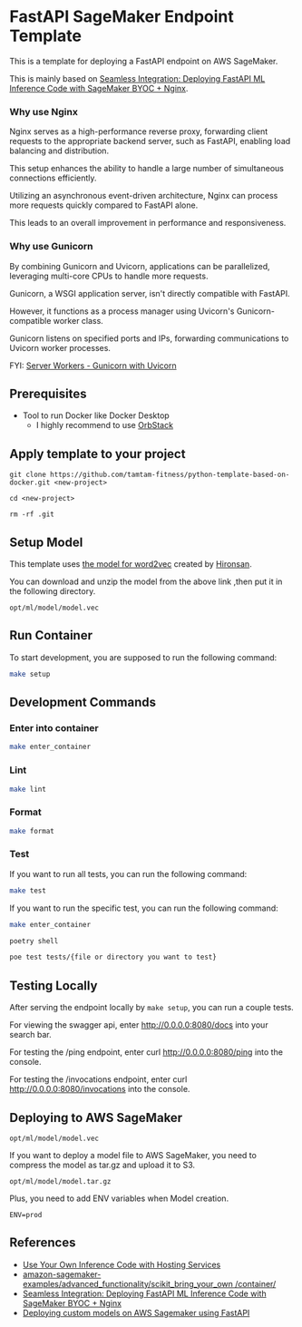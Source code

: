 # FastAPI SageMaker Endpoint Template

This is a template for deploying a FastAPI endpoint on AWS SageMaker. 

This is mainly based on [Seamless Integration: Deploying FastAPI ML Inference Code with SageMaker BYOC + Nginx](https://medium.com/@imrannaz326/seamless-integration-deploying-fastapi-ml-inference-code-with-sagemaker-byoc-nginx-6802103f7a2c).

### Why use Nginx

Nginx serves as a high-performance reverse proxy, forwarding client requests to the appropriate backend server, such as FastAPI, enabling load balancing and distribution. 

This setup enhances the ability to handle a large number of simultaneous connections efficiently. 

Utilizing an asynchronous event-driven architecture, Nginx can process more requests quickly compared to FastAPI alone. 

This leads to an overall improvement in performance and responsiveness.

### Why use Gunicorn
By combining Gunicorn and Uvicorn, applications can be parallelized, leveraging multi-core CPUs to handle more requests. 

Gunicorn, a WSGI application server, isn't directly compatible with FastAPI. 

However, it functions as a process manager using Uvicorn's Gunicorn-compatible worker class. 

Gunicorn listens on specified ports and IPs, forwarding communications to Uvicorn worker processes.

FYI: [Server Workers - Gunicorn with Uvicorn](https://fastapi.tiangolo.com/deployment/server-workers/)

## Prerequisites

- Tool to run Docker like Docker Desktop
  - I highly recommend to use [OrbStack](https://github.com/orbstack/orbstack)

## Apply template to your project
```
git clone https://github.com/tamtam-fitness/python-template-based-on-docker.git <new-project>

cd <new-project>

rm -rf .git
```

## Setup Model

This template uses [the model for word2vec](https://drive.google.com/file/d/0ByFQ96A4DgSPUm9wVWRLdm5qbmc/view?resourcekey=0-of5Ks1fuoKNh1pEYE8uSFQ) created by [Hironsan](https://github.com/Hironsan).

You can download and unzip the model from the above link ,then put it in the following directory.

```
opt/ml/model/model.vec
```

## Run Container

To start development, you are supposed to run the following command:
```bash 
make setup   
```

## Development Commands

### Enter into container
```bash
make enter_container
```

### Lint

```bash 
make lint
```
### Format

```bash 
make format
```

### Test

If you want to run all tests, you can run the following command:
```bash 
make test
```

If you want to run the specific test, you can run the following command:
```bash
make enter_container

poetry shell

poe test tests/{file or directory you want to test}
```


## Testing Locally
After serving the endpoint locally by `make setup`, you can run a couple tests.

For viewing the swagger api, enter http://0.0.0.0:8080/docs into your search bar.

For testing the /ping endpoint, enter curl http://0.0.0.0:8080/ping into the console.

For testing the /invocations endpoint, enter curl http://0.0.0.0:8080/invocations into the console.

## Deploying to AWS SageMaker

```
opt/ml/model/model.vec
```

If you want to deploy a model file to AWS SageMaker, you need to compress the model as tar.gz and upload it to S3.

```
opt/ml/model/model.tar.gz
```

Plus, you need to add ENV variables when Model creation.

```
ENV=prod 
```


## References
- [Use Your Own Inference Code with Hosting Services](https://docs.aws.amazon.com/sagemaker/latest/dg/your-algorithms-inference-code.html)
- [amazon-sagemaker-examples/advanced_functionality/scikit_bring_your_own
/container/](https://github.com/aws/amazon-sagemaker-examples/tree/main/advanced_functionality/scikit_bring_your_own/container)
- [Seamless Integration: Deploying FastAPI ML Inference Code with SageMaker BYOC + Nginx](https://medium.com/@imrannaz326/seamless-integration-deploying-fastapi-ml-inference-code-with-sagemaker-byoc-nginx-6802103f7a2c)
- [Deploying custom models on AWS Sagemaker using FastAPI](https://sii.pl/blog/en/deploying-custom-models-on-aws-sagemaker-using-fastapi/?category=hard-development&tag=aws-sagemaker,fastapi,docker-2)
